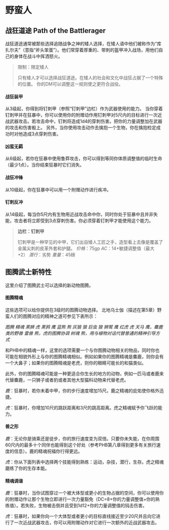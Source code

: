# 野蛮人

## 战狂道途 Path of the Battlerager

战狂道途通常被那些选择追随战争之神的矮人选择，在矮人语中他们被称作为“库扎尔夫”（意指“斧头笨蛋”）。他们常穿着厚重的、带刺的盔甲冲入战场，用他们自己的身体在战斗中挥洒怒火。

> 限制：限定矮人
>
> 只有矮人才可以选择战狂道途。在矮人的社会和文化中战狂占据了一个特殊的位置。
> 你的DM可以调整这一规则使之更符合战役。

#### 战狂装甲

从3级起，你得到将钉刺甲（参照“钉刺甲”边栏）作为武器使用的能力。
当你穿着钉刺甲并在狂暴中，你可以使用你的附赠动作用钉刺甲对5尺内的目标进行一次近战武器攻击。若攻击命中，钉刺将造成1d4的穿刺伤害。把你的力量调整加在武器的攻击和伤害骰上。
另外，当你使用攻击动作去擒抱一个生物，你在擒抱检定成功时对他造成3点穿刺伤害。

#### 凶蛮无羁

从6级起，若你在狂暴中使用鲁莽攻击，你可以得到等同你体质调整值的临时生命（最少1点）。当你结束狂暴时它们消失。

#### 战狂冲锋

从10级起，你在狂暴中可以用一个附赠动作进行疾冲。

#### 钉刺反冲

从14级起，每当你5尺内有生物用近战攻击命中你，同时你处于狂暴中且并非失能，攻击者将立即受到3点穿刺伤害。你必须穿着钉刺甲才能使用这个能力。

> **边栏：钉刺甲**
>
> 钉刺甲是一种罕见的中甲，它们出自矮人工匠之手，造型看上去像是覆盖了金属尖刺的皮革外套和护腿。
> _价格_：75gp
> _AC_：14+敏捷调整值（最大+2）
> _潜行_：劣势
> _重量_：45磅



## 图腾武士新特性

这里介绍了图腾武士可以选择的新动物图腾。

#### 图腾精魂

这些选项可以给你提供在3级时的图腾动物选择。
北地乌士伽（描述在第5章）野蛮人们的图腾对应的精神之道可参见下表所示：

_图腾             精魂_
_黑狮             虎_
_黑鸦             鹰_
_蓝熊             熊_
_灰狼             狼_
_巨虫             狼_
_狮鹫             鹰_
_红虎             虎_
_天马             鹰，麋鹿类的野兽_
_雷兽             熊，虎的图腾协调_
_树魂             熊，用与植物对话代替普通的精神引导方式_

和PHB中的精魂一样，这里的选项需要一个与你图腾动物相关的物品，同时你也可能在相貌外形上与你的图腾精魂相似。例如如果你的图腾精魂是麋鹿，则你会有一个大鼻子；如果你的图腾精魂是老虎，则你的眼睛可能长的和猫类似。

此外，你的图腾精魂可能是一种更适合你生长的地方的动物，例如一匹马或者鹿来代替麋鹿，一只狮子或者豹或者其他大型猫科动物来代替老虎。

_鹿_：狂暴时，若你未着中甲，你的步行速度增加15尺。鹿之精魂的庇佑使你格外迅捷。

_虎_：狂暴时，你增加10尺的跳跃距离和3尺的跳高距离。虎之精魂赋予你飞跃的能力。

#### 兽之形

_鹿_：无论你是骑乘还是徒步，你的旅行速度变为双倍。只要你未失能，在你周围60尺内的最多十个同伴也能得到这个好处（参考PHB第八章得到更多有关旅行速度的信息）。鹿的精魂祝福你行得更远。

_虎_：你从下面列表中选择两个技能得到熟练：运动，杂技，潜行，生存。虎之精魂磨练了你的生存本能。

#### 精魂调谐

_鹿_：狂暴时，当你试图穿过一个被大体型或更小的生物占据的空间，你可以使用你的附赠动作让那个生物立即进行一次力量豁免（DC=8+你的力量调整值+你的熟练值）。若失败，生物被击倒并且受到1d12+你的力量调整值的钝击伤害。

_虎_：狂暴时，如果你向一个大体型或者更小的目标直线接近至少20尺并且向它进行了一次近战武器攻击，你可以用附赠动作对它进行一次额外的近战武器攻击。

